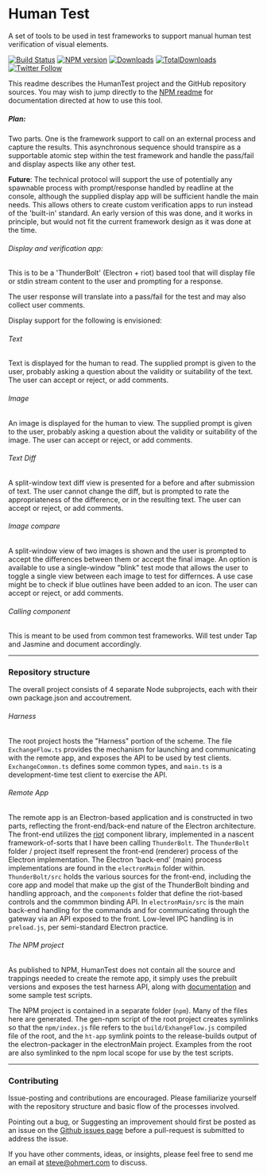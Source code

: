 # Human Test

A set of tools to be used in test frameworks to support
manual human test verification of visual elements.

[![Build Status][build-status]][build-url]
[![NPM version][npm-image]][npm-url]
[![Downloads][downloads-image]][npm-url]
[![TotalDownloads][total-downloads-image]][npm-url]
[![Twitter Follow][twitter-image]][twitter-url]

[build-status]: https://travis-ci.com/tremho/humanTest.svg?branch=master

[build-url]: https://travis-ci.org/tremho/humanTest

[npm-image]: http://img.shields.io/npm/v/human-test.svg

[npm-url]: https://npmjs.org/package/human-test

[downloads-image]: http://img.shields.io/npm/dm/human-test.svg

[total-downloads-image]: http://img.shields.io/npm/dt/human-test.svg?label=total%20downloads

[twitter-image]: https://img.shields.io/twitter/follow/Tremho1.svg?style=social&label=Follow%20me

[twitter-url]: https://twitter.com/Tremho1


This readme describes the HumanTest project and the GitHub repository
sources.
You may wish to jump directly to the [NPM readme](npm/README.md) for documentation directed
at how to use this tool.
 

##### Plan:

Two parts.  One is the framework support to call on an external
process and capture the results.  This asynchronous sequence should
transpire as a supportable atomic step within the test framework and
handle the pass/fail and display aspects like any other test.

**Future**:
The technical protocol will support the use of potentially any 
spawnable process with prompt/response handled by readline at the console, 
although the supplied display app will be sufficient handle the 
main needs. This allows others to create custom verification apps to
run instead of the 'built-in' standard.
An early version of this was done, and it works in principle,
but would not fit the current framework design as it was done
at the time.

###### Display and verification app:
This is to be a 'ThunderBolt' (Electron + riot) based tool that
will display file or stdin stream content to the user and prompting
for a response.

The user response will translate into a pass/fail for the test and
may also collect user comments.

Display support for the following is envisioned:
###### Text
Text is displayed for the human to read.  The supplied prompt is given to the user,
probably asking a question about the validity or suitability of the text.
The user can accept or reject, or add comments.

###### Image
An image is displayed for the human to view.  The supplied prompt is given to the user,
probably asking a question about the validity or suitability of the image.
The user can accept or reject, or add comments.
 
###### Text Diff
A split-window text diff view is presented for a before and after submission
of text.  The user cannot change the diff, but is prompted to rate the
appropriateness of the difference, or in the resulting text.
The user can accept or reject, or add comments.

###### Image compare
A split-window view of two images is shown and the user is prompted to
accept the differences between them or accept the final image.
An option is available to use a single-window "blink" test mode that allows the 
user to toggle a single view between each image to test for differnces.
A use case might be to check if blue outlines have been added to an icon.
The user can accept or reject, or add comments.


###### Calling component
This is meant to be used from common test frameworks.
Will test under Tap and Jasmine and document accordingly.

----
### Repository structure

The overall project consists of 4 separate Node subprojects, each
with their own package.json and accoutrement.

###### Harness
The root project hosts the "Harness" portion of the scheme. The
file `ExchangeFlow.ts` provides the mechanism for launching and communicating
with the remote app, and exposes the API to be used by
test clients.  `ExchangeCommon.ts` defines some common types, and
`main.ts` is a development-time test client to exercise the API.

###### Remote App
The remote app is an Electron-based application and is constructed in 
two parts, reflecting the front-end/back-end nature of the Electron
architecture.  The front-end utilizes the [riot](https://www.npmjs.com/package/riot)
component library, implemented in a nascent framework-of-sorts that I have
been calling `ThunderBolt`.  The `ThunderBolt` folder / project
itself represent the front-end (renderer) process of the Electron
implementation.  The Electron 'back-end' (main) process implementations
are found in the `electronMain` folder within.
`ThunderBolt/src` holds the various sources for the front-end,
including the core app and model that make up the gist of the
ThunderBolt binding and handling approach, and the `components`
folder that define the riot-based controls and the commmon binding API.
In `electronMain/src` is the main back-end handling for the commands
and for communicating through the gateway via an API exposed to
the front.  Low-level IPC handling is in `preload.js`, per semi-standard
Electron practice.

###### The NPM project
As published to NPM, HumanTest does not contain all the
source and trappings needed to create the remote app, it
simply uses the prebuilt versions and exposes the test harness
API, along with [documentation](npm/README.md) and some sample test scripts.

The NPM project is contained in a separate folder (`npm`).
Many of the files here are generated.
The gen-npm script of the root project creates symlinks so
that the `npm/index.js` file refers to the `build/ExhangeFlow.js` 
compiled file of the root, and the `ht-app` symlink points to
the release-builds output of the electron-packager in the electronMain
project. Examples from the root are also symlinked to the npm
local scope for use by the test scripts.

----
### Contributing

Issue-posting and contributions are encouraged.
Please familiarize yourself with the repository structure
and basic flow of the processes involved.

Pointing out a bug, or Suggesting an improvement should first be 
posted as an issue on the [Github issues page](https://github.com/tremho/humanTest/issues)
before a pull-request is submitted to address the issue.

If you have other comments, ideas, or insights, please feel free
to send me an email at [steve@ohmert.com](mailto:steve@ohmert.com)
to discuss.
 